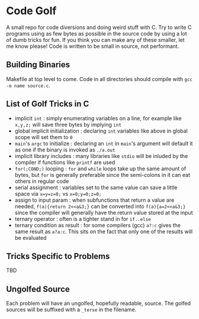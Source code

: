 # Code Golf

A small repo for code diversions and doing weird stuff with C.  Try to write C programs using as few bytes as possible in the source code by using a lot of dumb tricks for fun.  If you think you can make any of these smaller, let me know please!  Code is written to be small in source, not performant.

## Building Binaries

Makefile at top level to come.  Code in all directories should compile with `gcc -o name source.c`.

## List of Golf Tricks in C

- implicit `int` :  simply enumerating variables on a line, for example like `x,y,z;` will save three bytes by implying `int`
- global implicit initialization : declaring `int` variables like above in global scope will set them to `0`
- `main`'s `argc` to initialize  : declaring an `int` in `main`'s argument will default it as one if the binary is invoked as `./a.out`
- implicit library includes : many libraries like `stdio` will be inluded by the compiler if functions like `printf` are used
- `for(;COND;)` looping : `for` and `while` loops take up the same amount of bytes, but `for` is generally preferable since the semi-colons in it can eat others in regular code
- serial assignment : variables set to the same value can save a little space via `x=y=z=0;` vs `x=0;y=0;z=0;`
- assign to input param : when subfunctions that return a value are needed, `f(a){return 2<<a&3;}` can be converted into `f(a){a=2<<a&3;}` since the compiler will generally have the return value stored at the input
- ternary operator : often is a tighter stand in for `if..else`
- ternary condition as result : for some compilers (gcc) `a?:c` gives the same result as `a?a:c`.  This sits on the fact that only one of the results will be evaluated

## Tricks Specific to Problems

TBD

## Ungolfed Source

Each problem will have an ungolfed, hopefully readable, source.  The golfed sources will be suffixed with a `_terse` in the filename.
